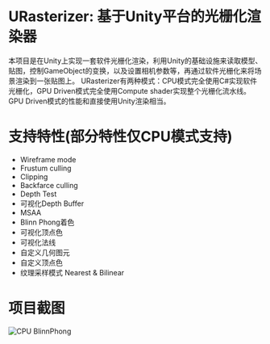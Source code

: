 # URasterizer: 基于Unity平台的光栅化渲染器
本项目是在Unity上实现一套软件光栅化渲染，利用Unity的基础设施来读取模型、贴图，控制GameObject的变换，以及设置相机参数等，再通过软件光栅化来将场景渲染到一张贴图上。
URasterizer有两种模式：CPU模式完全使用C#实现软件光栅化，GPU Driven模式完全使用Compute shader实现整个光栅化流水线。GPU Driven模式的性能和直接使用Unity渲染相当。

# 支持特性(部分特性仅CPU模式支持)
* Wireframe mode
* Frustum culling
* Clipping
* Backfarce culling
* Depth Test
* 可视化Depth Buffer
* MSAA
* Blinn Phong着色
* 可视化顶点色
* 可视化法线
* 自定义几何图元
* 自定义顶点色
* 纹理采样模式 Nearest & Bilinear

# 项目截图
![CPU BlinnPhong](https://gitcode.net/n5/urasterizer/-/blob/master/URasterizer/Readme/cpu_blinnphong.png)
